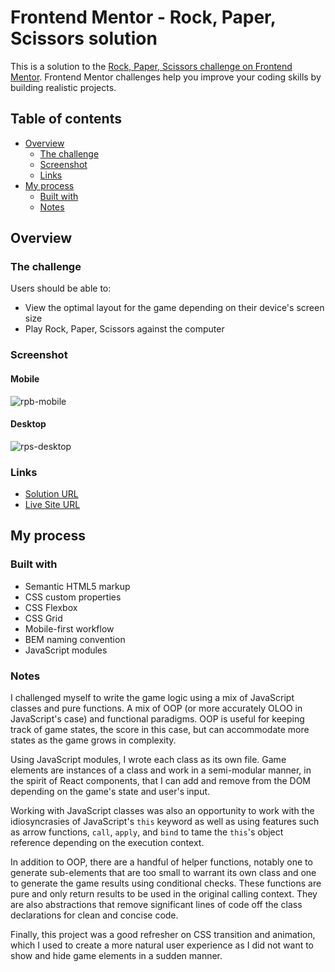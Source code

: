 # Frontend Mentor - Rock, Paper, Scissors solution

This is a solution to the [Rock, Paper, Scissors challenge on Frontend Mentor](https://www.frontendmentor.io/challenges/rock-paper-scissors-game-pTgwgvgH). Frontend Mentor challenges help you improve your coding skills by building realistic projects.

## Table of contents

- [Overview](#overview)
  - [The challenge](#the-challenge)
  - [Screenshot](#screenshot)
  - [Links](#links)
- [My process](#my-process)
  - [Built with](#built-with)
  - [Notes](#notes)

## Overview

### The challenge

Users should be able to:

- View the optimal layout for the game depending on their device's screen size
- Play Rock, Paper, Scissors against the computer

### Screenshot

#### Mobile
![rpb-mobile](https://user-images.githubusercontent.com/68667158/233488225-c7075f3e-fc9a-4ef1-a7de-cb68d924498a.png)

#### Desktop
![rps-desktop](https://user-images.githubusercontent.com/68667158/233488289-62368b92-7173-409f-9a28-229421c68be6.png)

### Links

- [Solution URL](https://www.frontendmentor.io/solutions/mobilefirst-game-w-css-flex-grid-animations-and-javascript-classes-wIOtFJPcdt)
- [Live Site URL](https://hqz3.github.io/fem-rock-paper-scissors/)

## My process

### Built with

- Semantic HTML5 markup
- CSS custom properties
- CSS Flexbox
- CSS Grid
- Mobile-first workflow
- BEM naming convention
- JavaScript modules

### Notes

I challenged myself to write the game logic using a mix of JavaScript classes and pure functions. A mix of OOP (or more accurately OLOO in JavaScript's case) and functional paradigms. OOP is useful for keeping track of game states, the score in this case, but can accommodate more states as the game grows in complexity.

Using JavaScript modules, I wrote each class as its own file. Game elements are instances of a class and work in a semi-modular manner, in the spirit of React components, that I can add and remove from the DOM depending on the game's state and user's input.

Working with JavaScript classes was also an opportunity to work with the idiosyncrasies of JavaScript's `this` keyword as well as using features such as arrow functions, `call`, `apply`, and `bind` to tame the `this`'s object reference depending on the execution context.

In addition to OOP, there are a handful of helper functions, notably one to generate sub-elements that are too small to warrant its own class and one to generate the game results using conditional checks. These functions are pure and only return results to be used in the original calling context. They are also abstractions that remove significant lines of code off the class declarations for clean and concise code.

Finally, this project was a good refresher on CSS transition and animation, which I used to create a more natural user experience as I did not want to show and hide game elements in a sudden manner.
